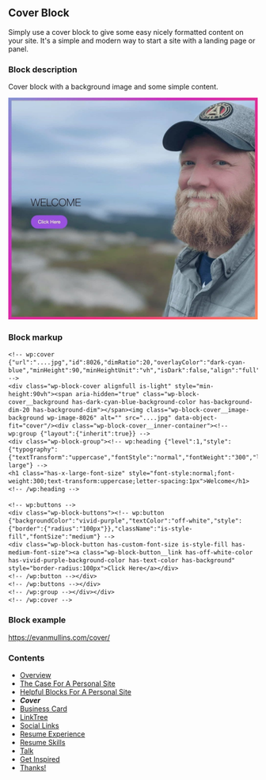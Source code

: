 ## Cover Block
Simply use a cover block to give some easy nicely formatted content on your site. It's a simple and modern way to start a site with a landing page or panel.

### Block description
Cover block with a background image and some simple content.

![cover block demo](images/cover-block.jpg)

### Block markup
```
<!-- wp:cover {"url":"....jpg","id":8026,"dimRatio":20,"overlayColor":"dark-cyan-blue","minHeight":90,"minHeightUnit":"vh","isDark":false,"align":"full"} -->
<div class="wp-block-cover alignfull is-light" style="min-height:90vh"><span aria-hidden="true" class="wp-block-cover__background has-dark-cyan-blue-background-color has-background-dim-20 has-background-dim"></span><img class="wp-block-cover__image-background wp-image-8026" alt="" src="....jpg" data-object-fit="cover"/><div class="wp-block-cover__inner-container"><!-- wp:group {"layout":{"inherit":true}} -->
<div class="wp-block-group"><!-- wp:heading {"level":1,"style":{"typography":{"textTransform":"uppercase","fontStyle":"normal","fontWeight":"300","letterSpacing":"1px"}},"fontSize":"x-large"} -->
<h1 class="has-x-large-font-size" style="font-style:normal;font-weight:300;text-transform:uppercase;letter-spacing:1px">Welcome</h1>
<!-- /wp:heading -->

<!-- wp:buttons -->
<div class="wp-block-buttons"><!-- wp:button {"backgroundColor":"vivid-purple","textColor":"off-white","style":{"border":{"radius":"100px"}},"className":"is-style-fill","fontSize":"medium"} -->
<div class="wp-block-button has-custom-font-size is-style-fill has-medium-font-size"><a class="wp-block-button__link has-off-white-color has-vivid-purple-background-color has-text-color has-background" style="border-radius:100px">Click Here</a></div>
<!-- /wp:button --></div>
<!-- /wp:buttons --></div>
<!-- /wp:group --></div></div>
<!-- /wp:cover -->
```

### Block example
https://evanmullins.com/cover/

### Contents
- [Overview](overview.md)
- [The Case For A Personal Site](case-for-personal-site.md)
- [Helpful Blocks For A Personal Site](helpful-blocks.md)
 - ***Cover***
 - [Business Card](business-card-block.md)
 - [LinkTree](linktree-block.md)
 - [Social Links](social-links-block.md)
 - [Resume Experience](resume-experience-job-block.md)
 - [Resume Skills](resume-skills-block.md)
 - [Talk](talk-block.md)
- [Get Inspired](insipration.md)
- [Thanks!](thanks.md)